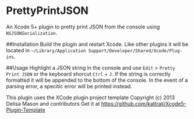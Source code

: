 PrettyPrintJSON
===============

An Xcode 5+ plugin to pretty print JSON from the console using `NSJSONSerialization`.

##Installation
Build the plugin and restart Xcode. Like other plugins it will be located in `~/Library/Application Support/Developer/Shared/Xcode/Plug-ins`.

##Usage
Highlight a JSON string in the console and use `Edit` > `Pretty Print JSON` or the keyboard shorcut `Ctrl` + `J`. If the string is correctly formatted it will be appended to the bottom of the console. In the event of a parsing error, a specitic error will be printed instead.

This plugin uses the XCode plugin project template Copyright (c) 2013 Delisa Mason and contributors
Get it at https://github.com/kattrali/Xcode5-Plugin-Template
